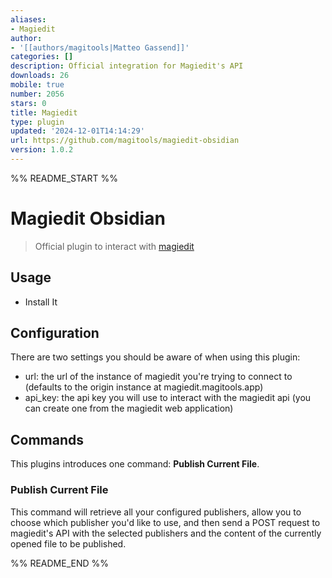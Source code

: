 ```yaml
---
aliases:
- Magiedit
author:
- '[[authors/magitools|Matteo Gassend]]'
categories: []
description: Official integration for Magiedit's API
downloads: 26
mobile: true
number: 2056
stars: 0
title: Magiedit
type: plugin
updated: '2024-12-01T14:14:29'
url: https://github.com/magitools/magiedit-obsidian
version: 1.0.2
---
```


%% README_START %%

# Magiedit Obsidian

> Official plugin to interact with [magiedit](https://magiedit.magitools.app)

## Usage

- Install It

## Configuration

There are two settings you should be aware of when using this plugin:

- url: the url of the instance of magiedit you're trying to connect to (defaults to the origin instance at magiedit.magitools.app)
- api_key: the api key you will use to interact with the magiedit api (you can create one from the magiedit web application)

## Commands

This plugins introduces one command: **Publish Current File**.

### Publish Current File

This command will retrieve all your configured publishers, allow you to choose which publisher you'd like to use, and then send a POST request to magiedit's API with the selected publishers and the content of the currently opened file to be published.


%% README_END %%